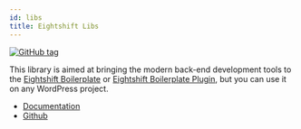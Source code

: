 ```yaml
---
id: libs
title: Eightshift Libs
---
```


[![GitHub tag](https://img.shields.io/github/tag/uandhgroup/eightshift-libs.svg?style=for-the-badge)](https://github.com/uandhgroup/eightshift-libs)

This library is aimed at bringing the modern back-end development tools to the [Eightshift Boilerplate](https://github.com/uandhgroup/eightshift-boilerplate) or [Eightshift Boilerplate Plugin](https://github.com/uandhgroup/eightshift-boilerplate-plugin), but you can use it on any WordPress project.

* [Documentation](/docs/eightshift-libs)
* [Github](https://github.com/uandhgroup/eightshift-libs)
